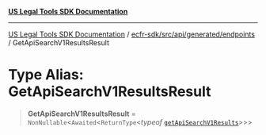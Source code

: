 [**US Legal Tools SDK Documentation**](../../../../../../README.md)

***

[US Legal Tools SDK Documentation](../../../../../../README.md) / [ecfr-sdk/src/api/generated/endpoints](../README.md) / GetApiSearchV1ResultsResult

# Type Alias: GetApiSearchV1ResultsResult

> **GetApiSearchV1ResultsResult** = `NonNullable`\<`Awaited`\<`ReturnType`\<*typeof* [`getApiSearchV1Results`](../functions/getApiSearchV1Results.md)\>\>\>
